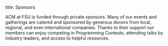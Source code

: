 title: Sponsors

ACM at FSU is funded through private sponsors. Many of our events and gatherings are catered and sponsored by generous donors from local, regional, and even international companies. Thanks to their support our members can enjoy competing in Programming Contests, attending talks by industry leaders, and access to helpful resources.
